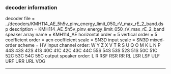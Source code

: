 
### decoder information 
decoder file = ../decoders/KMH114_AE_5h5v_pinv_energy_limit_050_rV_max_rE_2_band.dsp
description = KMH114_AE_5h5v_pinv_energy_limit_050_rV_max_rE_2_band
speaker array name = KMH114_AE
horizontal order   = 5
vertical order     = 5
coefficient order  = acn
coefficient scale  = SN3D
input scale        = SN3D
mixed-order scheme = HV
input channel order: W Y Z X V T R S U Q O M K L N P 44S 43S 42S 41S 40C 41C 42C 43C 44C 55S 54S 53S 52S 51S 50C 51C 52C 53C 54C 55C 
output speaker order: L R RSF RSR RR RL LSR LSF ULF URF URR URL VOG 

---

